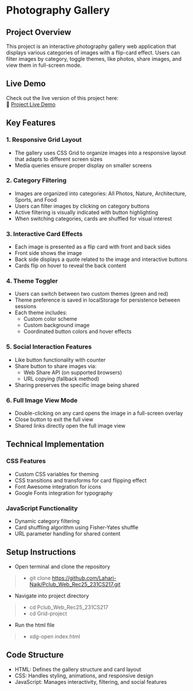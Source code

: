 # Photography Gallery

## Project Overview
  
This project is an interactive photography gallery web application that displays various categories of images with a flip-card effect. Users can filter images by category, toggle themes, like photos, share images, and view them in full-screen mode.

## Live Demo  
Check out the live version of this project here:  
🔗 [Project Live Demo](https://pclub-web-rec25.vercel.app/)

## Key Features
  
### 1. Responsive Grid Layout
- The gallery uses CSS Grid to organize images into a responsive layout that adapts to different screen sizes
- Media queries ensure proper display on smaller screens
### 2. Category Filtering
- Images are organized into categories: All Photos, Nature, Architecture, Sports, and Food
- Users can filter images by clicking on category buttons
- Active filtering is visually indicated with button highlighting
- When switching categories, cards are shuffled for visual interest
### 3. Interactive Card Effects
- Each image is presented as a flip card with front and back sides
- Front side shows the image
- Back side displays a quote related to the image and interactive buttons
- Cards flip on hover to reveal the back content
### 4. Theme Toggler
- Users can switch between two custom themes (green and red)
- Theme preference is saved in localStorage for persistence between sessions
- Each theme includes:
  - Custom color scheme
  - Custom background image
  - Coordinated button colors and hover effects
### 5. Social Interaction Features
- Like button functionality with counter
- Share button to share images via:
  - Web Share API (on supported browsers)
  - URL copying (fallback method)
- Sharing preserves the specific image being shared
### 6. Full Image View Mode
- Double-clicking on any card opens the image in a full-screen overlay
- Close button to exit the full view
- Shared links directly open the full image view

## Technical Implementation

### CSS Features
- Custom CSS variables for theming
- CSS transitions and transforms for card flipping effect
- Font Awesome integration for icons
- Google Fonts integration for typography
### JavaScript Functionality
- Dynamic category filtering
- Card shuffling algorithm using Fisher-Yates shuffle
- URL parameter handling for shared content
  
## Setup Instructions

- Open terminal and clone the repository
 > - git clone https://github.com/Lahari-Naik/Pclub_Web_Rec25_231CS217.git
- Navigate into project directory
>  - cd Pclub_Web_Rec25_231CS217
>  - cd Grid-project
- Run the html file
> - xdg-open index.html
 
## Code Structure

- HTML: Defines the gallery structure and card layout
- CSS: Handles styling, animations, and responsive design
- JavaScript: Manages interactivity, filtering, and social features



